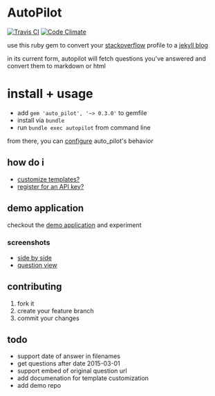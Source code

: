 # AutoPilot
[![Travis CI](https://travis-ci.org/lfender6445/auto_pilot.svg?branch=master)](https://travis-ci.org/lfender6445/auto_pilot)
[![Code Climate](https://codeclimate.com/github/lfender6445/auto_pilot/badges/gpa.svg)](https://codeclimate.com/github/lfender6445/auto_pilot)
<!--
[![Test Coverage](https://codeclimate.com/github/lfender6445/auto_pilot/badges/coverage.svg)](https://codeclimate.com/github/lfender6445/auto_pilot)
-->

use this ruby gem to convert your [stackoverflow](http://www.stackoverflow.com/) profile to a [jekyll blog](http://jekyllrb.com/)

in its current form, autopilot will fetch questions you've answered and convert them to markdown or html

# install + usage

- add `gem 'auto_pilot', '~> 0.3.0'` to gemfile
- install via `bundle`
- run `bundle exec autopilot` from command line

from there, you can [configure](https://github.com/lfender6445/auto_pilot/blob/master/lib/auto_pilot/templates/auto_pilot_config.rb) auto_pilot's behavior

## how do i
- [customize templates?](https://github.com/lfender6445/auto_pilot_demo#customize-templates)
- [register for an API key?](http://stackapps.com/apps/oauth/register)

## demo application
checkout the [demo application](https://github.com/lfender6445/auto_pilot_demo) and experiment

### screenshots

- [side by side](http://i.imgur.com/Ffbzequ.png)
- [question view](http://i.imgur.com/O206sol.png)

## contributing

1. fork it
2. create your feature branch
3. commit your changes

## todo

- support date of answer in filenames
- get questions after date 2015-03-01
- support embed of original question url
- add documenation for template customization
- add demo repo
